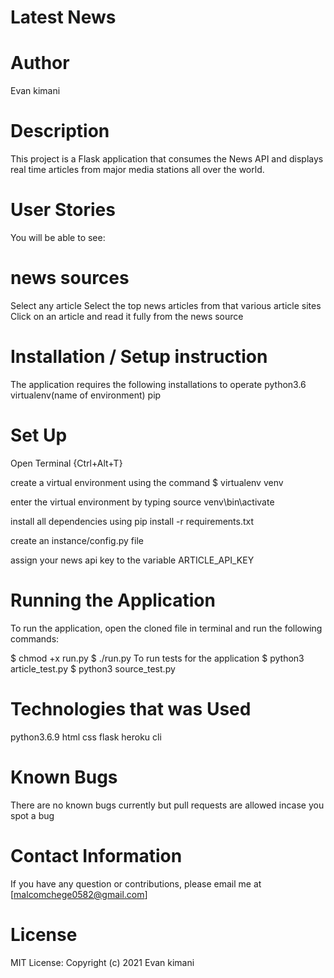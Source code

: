 # Latest News
# Author
Evan kimani

# Description
This project is a Flask application that consumes the News API and displays real time articles from major media stations all over the world. 

# User Stories
You will be able to see:

# news sources
Select any article
Select the top news articles from that various article sites
Click on an article and read it fully from the news source
# Installation / Setup instruction
The application requires the following installations to operate
python3.6
virtualenv(name of environment)
pip
# Set Up
Open Terminal {Ctrl+Alt+T}

create a virtual environment using the command $ virtualenv venv

enter the virtual environment by typing source venv\bin\activate

install all dependencies using pip install -r requirements.txt

create an instance/config.py file

assign your news api key to the variable ARTICLE_API_KEY

# Running the Application
To run the application, open the cloned file in terminal and run the following commands:

  $ chmod +x run.py
  $ ./run.py
To run tests for the application $ python3 article_test.py $ python3 source_test.py

# Technologies that was Used
python3.6.9
html
css
flask
heroku cli
# Known Bugs
There are no known bugs currently but pull requests are allowed incase you spot a bug
# Contact Information
If you have any question or contributions, please email me at [malcomchege0582@gmail.com]

# License
MIT License:
Copyright (c) 2021 Evan kimani